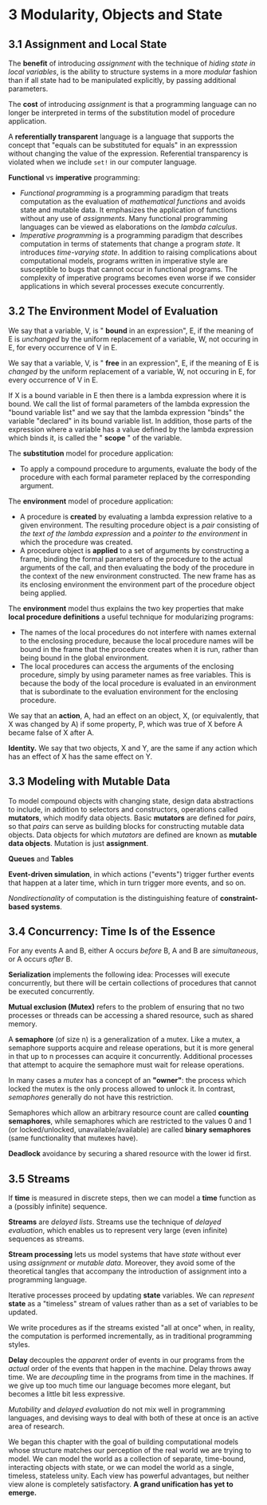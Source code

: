 # 3 Modularity, Objects and State

## 3.1 Assignment and Local State

The **benefit** of introducing _assignment_ with the technique of _hiding state
in local variables_, is the ability to structure systems in a more _modular_
fashion than if all state had to be manipulated explicitly, by passing
additional parameters.

The **cost** of introducing _assignment_ is that a programming language can no
longer be interpreted in terms of the substitution model of procedure
application.

A **referentially transparent** language is a language that supports the concept
that "equals can be substituted for equals" in an expresssion without changing
the value of the expression. Referential transparency is violated when we
include `set!` in our computer language.

**Functional** vs **imperative** programming:

* _Functional programming_ is a programming paradigm that treats computation as
  the evaluation of _mathematical functions_ and avoids state and mutable data.
  It emphasizes the application of functions without any use of _assignments_.
  Many functional programming languages can be viewed as elaborations on the
  _lambda calculus_.
* _Imperative programming_ is a programming paradigm that describes computation
  in terms of statements that change a program _state_. It introduces
  _time-varying state_. In addition to raising complications about computational
  models, programs written in imperative style are susceptible to bugs that
  cannot occur in functional programs. The complexity of imperative programs
  becomes even worse if we consider applications in which several processes
  execute concurrently.


## 3.2 The Environment Model of Evaluation

We say that a variable, V, is " **bound** in an expression", E, if the meaning
of E is _unchanged_ by the uniform replacement of a variable, W, not occuring in
E, for every occurrence of V in E.

We say that a variable, V, is " **free** in an expression", E, if the meaning of
E is _changed_ by the uniform replacement of a variable, W, not occuring in E,
for every occurrence of V in E.

If X is a bound variable in E then there is a lambda expression where it is
bound. We call the list of formal parameters of the lambda expression the "bound
variable list" and we say that the lambda expression "binds" the variable
"declared" in its bound variable list. In addition, those parts of the
expression where a variable has a value defined by the lambda expression which
binds it, is called the " **scope** " of the variable.

The **substitution** model for procedure application:

* To apply a compound procedure to arguments, evaluate the body of the procedure
with each formal parameter replaced by the corresponding argument.

The **environment** model of procedure application:

* A procedure is **created** by evaluating a lambda expression relative to a
given environment. The resulting procedure object is a _pair_ consisting of _the
text of the lambda expression_ and a _pointer to the environment_ in which the
procedure was created.
* A procedure object is **applied** to a set of arguments by constructing a
frame, binding the formal parameters of the procedure to the actual arguments of
the call, and then evaluating the body of the procedure in the context of the
new environment constructed. The new frame has as its enclosing environment the
environment part of the procedure object being applied.

The **environment** model thus explains the two key properties that make **local
procedure definitions** a useful technique for modularizing programs:

* The names of the local procedures do not interfere with names external to the
  enclosing procedure, because the local procedure names will be bound in the
  frame that the procedure creates when it is run, rather than being bound in
  the global environment.
* The local procedures can access the arguments of the enclosing procedure,
  simply by using parameter names as free variables. This is because the body of
  the local procedure is evaluated in an environment that is subordinate to the
  evaluation environment for the enclosing procedure.

We say that an **action**, A, had an effect on an object, X, (or equivalently,
that X was changed by A) if some property, P, which was true of X before A
became false of X after A.

**Identity.** We say that two objects, X and Y, are the same if any action which
has an effect of X has the same effect on Y.


## 3.3 Modeling with Mutable Data

To model compound objects with changing state, design data abstractions to
include, in addition to selectors and constructors, operations called
**mutators**, which modify data objects. Basic **mutators** are defined for
_pairs_, so that _pairs_ can serve as building blocks for constructing mutable
data objects. Data objects for which _mutators_ are defined are known as
**mutable data objects**. Mutation is just **assignment**.

**Queues** and **Tables**

**Event-driven simulation**, in which actions ("events") trigger further events
that happen at a later time, which in turn trigger more events, and so on.

_Nondirectionality_ of computation is the distinguishing feature of
**constraint-based systems**.


## 3.4 Concurrency: Time Is of the Essence

For any events A and B, either A occurs _before_ B, A and B are _simultaneous_,
or A occurs _after_ B.

**Serialization** implements the following idea: Processes will execute
concurrently, but there will be certain collections of procedures that cannot be
executed concurrently.

**Mutual exclusion (Mutex)** refers to the problem of ensuring that no two
processes or threads can be accessing a shared resource, such as shared memory.

A **semaphore** (of size n) is a generalization of a mutex. Like a mutex, a
semaphore supports acquire and release operations, but it is more general in
that up to n processes can acquire it concurrently. Additional processes that
attempt to acquire the semaphore must wait for release operations.

In many cases a _mutex_ has a concept of an **"owner"**: the process which
locked the mutex is the only process allowed to unlock it. In contrast,
_semaphores_ generally do not have this restriction.

Semaphores which allow an arbitrary resource count are called **counting
semaphores**, while semaphores which are restricted to the values 0 and 1 (or
locked/unlocked, unavailable/available) are called **binary semaphores** (same
functionality that mutexes have).

**Deadlock** avoidance by securing a shared resource with the lower id first.


## 3.5 Streams


If **time** is measured in discrete steps, then we can model a **time** function
as a (possibly infinite) sequence.

**Streams** are _delayed lists_. Streams use the technique of _delayed
evaluation_, which enables us to represent very large (even infinite) sequences
as streams.

**Stream processing** lets us model systems that have _state_ without ever using
_assignment_ or _mutable data_. Moreover, they avoid some of the theoretical
tangles that accompany the introduction of assignment into a programming
language.

Iterative processes proceed by updating **state** variables. We can _represent_
**state** as a "timeless" stream of values rather than as a set of variables to
be updated.

We write procedures as if the streams existed "all at once" when, in reality,
the computation is performed incrementally, as in traditional programming
styles.

**Delay** decouples the _apparent_ order of events in our programs from the
_actual_ order of the events that happen in the machine. Delay throws away time.
We are _decoupling_ time in the programs from time in the machines. If we give
up too much time our language becomes more elegant, but becomes a little bit
less expressive.

_Mutability_ and _delayed evaluation_ do not mix well in programming languages,
and devising ways to deal with both of these at once is an active area of
research.

We began this chapter with the goal of building computational models whose
structure matches our perception of the real world we are trying to model. We
can model the world as a collection of separate, time-bound, interacting objects
with state, or we can model the world as a single, timeless, stateless unity.
Each view has powerful advantages, but neither view alone is completely
satisfactory. **A grand unification has yet to emerge.**
